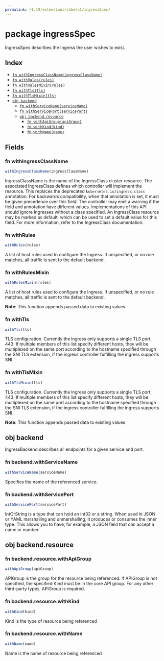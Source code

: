 ```yaml
---
permalink: /1.19/extensions/v1beta1/ingressSpec/
---
```


# package ingressSpec

IngressSpec describes the Ingress the user wishes to exist.

## Index

* [`fn withIngressClassName(ingressClassName)`](#fn-withingressclassname)
* [`fn withRules(rules)`](#fn-withrules)
* [`fn withRulesMixin(rules)`](#fn-withrulesmixin)
* [`fn withTls(tls)`](#fn-withtls)
* [`fn withTlsMixin(tls)`](#fn-withtlsmixin)
* [`obj backend`](#obj-backend)
  * [`fn withServiceName(serviceName)`](#fn-backendwithservicename)
  * [`fn withServicePort(servicePort)`](#fn-backendwithserviceport)
  * [`obj backend.resource`](#obj-backendresource)
    * [`fn withApiGroup(apiGroup)`](#fn-backendresourcewithapigroup)
    * [`fn withKind(kind)`](#fn-backendresourcewithkind)
    * [`fn withName(name)`](#fn-backendresourcewithname)

## Fields

### fn withIngressClassName

```ts
withIngressClassName(ingressClassName)
```

IngressClassName is the name of the IngressClass cluster resource. The associated IngressClass defines which controller will implement the resource. This replaces the deprecated `kubernetes.io/ingress.class` annotation. For backwards compatibility, when that annotation is set, it must be given precedence over this field. The controller may emit a warning if the field and annotation have different values. Implementations of this API should ignore Ingresses without a class specified. An IngressClass resource may be marked as default, which can be used to set a default value for this field. For more information, refer to the IngressClass documentation.

### fn withRules

```ts
withRules(rules)
```

A list of host rules used to configure the Ingress. If unspecified, or no rule matches, all traffic is sent to the default backend.

### fn withRulesMixin

```ts
withRulesMixin(rules)
```

A list of host rules used to configure the Ingress. If unspecified, or no rule matches, all traffic is sent to the default backend.

**Note:** This function appends passed data to existing values

### fn withTls

```ts
withTls(tls)
```

TLS configuration. Currently the Ingress only supports a single TLS port, 443. If multiple members of this list specify different hosts, they will be multiplexed on the same port according to the hostname specified through the SNI TLS extension, if the ingress controller fulfilling the ingress supports SNI.

### fn withTlsMixin

```ts
withTlsMixin(tls)
```

TLS configuration. Currently the Ingress only supports a single TLS port, 443. If multiple members of this list specify different hosts, they will be multiplexed on the same port according to the hostname specified through the SNI TLS extension, if the ingress controller fulfilling the ingress supports SNI.

**Note:** This function appends passed data to existing values

## obj backend

IngressBackend describes all endpoints for a given service and port.

### fn backend.withServiceName

```ts
withServiceName(serviceName)
```

Specifies the name of the referenced service.

### fn backend.withServicePort

```ts
withServicePort(servicePort)
```

IntOrString is a type that can hold an int32 or a string.  When used in JSON or YAML marshalling and unmarshalling, it produces or consumes the inner type.  This allows you to have, for example, a JSON field that can accept a name or number.

## obj backend.resource



### fn backend.resource.withApiGroup

```ts
withApiGroup(apiGroup)
```

APIGroup is the group for the resource being referenced. If APIGroup is not specified, the specified Kind must be in the core API group. For any other third-party types, APIGroup is required.

### fn backend.resource.withKind

```ts
withKind(kind)
```

Kind is the type of resource being referenced

### fn backend.resource.withName

```ts
withName(name)
```

Name is the name of resource being referenced